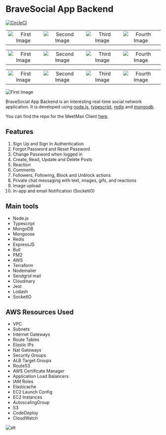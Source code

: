 # BraveSocial App Backend

[![CircleCI](https://dl.circleci.com/status-badge/img/gh/ngoctienle/meetmax-backend/tree/main.svg?style=svg)](https://dl.circleci.com/status-badge/redirect/gh/ngoctienle/meetmax-backend/tree/main)

|                                                                                                                   |                                                                                                                                                |                                                                                                                           |                                                                                                                            |
| :---------------------------------------------------------------------------------------------------------------: | :--------------------------------------------------------------------------------------------------------------------------------------------: | :-----------------------------------------------------------------------------------------------------------------------: | :------------------------------------------------------------------------------------------------------------------------: |
| ![First Image](https://res.cloudinary.com/dyamr9ym3/image/upload/v1662482458/github_readme_images/aws_bxdmec.png) | ![Second Image](https://res.cloudinary.com/dyamr9ym3/image/upload/v1662482319/github_readme_images/Terraform_PrimaryLogo_Color_RGB_gcbknj.png) | ![Third Image](https://res.cloudinary.com/dyamr9ym3/image/upload/v1662482279/github_readme_images/nodejs-logo_hqxxed.svg) | ![Fourth Image](https://res.cloudinary.com/dyamr9ym3/image/upload/v1662482298/github_readme_images/ts-logo-512_jt9rmi.png) |

|                                                                                                                          |                                                                                                                                      |                                                                                                                   |                                                                                                                         |
| :----------------------------------------------------------------------------------------------------------------------: | :----------------------------------------------------------------------------------------------------------------------------------: | :---------------------------------------------------------------------------------------------------------------: | :---------------------------------------------------------------------------------------------------------------------: |
| ![First Image](https://res.cloudinary.com/dyamr9ym3/image/upload/v1662482275/github_readme_images/redis-icon_xzk6f2.png) | ![Second Image](https://res.cloudinary.com/dyamr9ym3/image/upload/v1662482528/github_readme_images/Logo_RGB_Forest-Green_qjxd7x.png) | ![Third Image](https://res.cloudinary.com/dyamr9ym3/image/upload/v1662482577/github_readme_images/pm2_owgicz.png) | ![Fourth Image](https://res.cloudinary.com/dyamr9ym3/image/upload/v1662482745/github_readme_images/socketio_lcyu8y.jpg) |

|                                                                                                                         |                                                                                                                     |                                                                                                                        |                                                                                                                           |
| :---------------------------------------------------------------------------------------------------------------------: | :-----------------------------------------------------------------------------------------------------------------: | :--------------------------------------------------------------------------------------------------------------------: | :-----------------------------------------------------------------------------------------------------------------------: |
| ![First Image](https://res.cloudinary.com/dyamr9ym3/image/upload/v1662482903/github_readme_images/Expressjs_sza4ue.png) | ![Second Image](https://res.cloudinary.com/dyamr9ym3/image/upload/v1662483106/github_readme_images/bull_y4erki.png) | ![Third Image](https://res.cloudinary.com/dyamr9ym3/image/upload/v1662482947/github_readme_images/sendgrid_d1v6dc.jpg) | ![Fourth Image](https://res.cloudinary.com/dyamr9ym3/image/upload/v1662483059/github_readme_images/nodemailer_rfpntx.png) |

![First Image](https://res.cloudinary.com/dyamr9ym3/image/upload/v1662483242/github_readme_images/cloudinary_logo_blue_0720_2x_n8k46z.png)

BraveSocial App Backend is an interesting real-time social network application. It is developed using [node.js](https://nodejs.org/en/), [typescript](https://www.typescriptlang.org/), [redis](https://redis.io/download/) and [mongodb](https://www.mongodb.com/docs/manual/administration/install-community/).

You can find the repo for the MeetMax Client [here](https://github.com/ngoctienle/brave-social).

## Features

1. Sign Up and Sign In Authentication
2. Forgot Password and Reset Password
3. Change Password when logged in
4. Create, Read, Update and Delete Posts
5. Reaction
6. Comments
7. Followers, Following, Block and Unblock actions
8. Private chat messaging with text, images, gifs, and reactions
9. Image upload
10. In-app and email Notification (SocketIO)

## Main tools

- Node.js
- Typescript
- MongoDB
- Mongoose
- Redis
- ExpressJS
- Bull
- PM2
- AWS
- Terraform
- Nodemailer
- Sendgrid mail
- Cloudinary
- Jest
- Lodash
- SocketIO

## AWS Resources Used

- VPC
- Subnets
- Internet Gateways
- Route Tables
- Elastic IPs
- Nat Gateways
- Security Groups
- ALB Target Groups
- Route53
- AWS Certificate Manager
- Application Load Balancers
- IAM Roles
- Elasticache
- EC2 Launch Config
- EC2 Instances
- AutoscalingGroup
- S3
- CodeDeploy
- CloudWatch

![alt](https://res.cloudinary.com/dyamr9ym3/image/upload/v1662499152/github_readme_images/Screenshot_2022-09-06_at_11.18.49_PM_iqxk9u.png)
